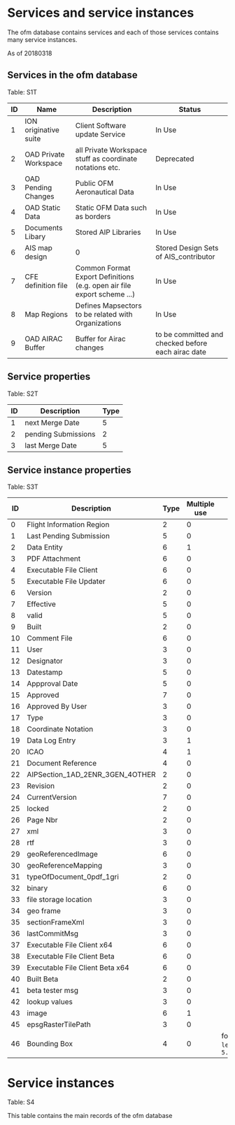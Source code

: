 # Services and service instances
The ofm database contains services and each of those services contains many service instances.

As of 20180318

## Services in the ofm database
Table: S1T

ID|Name|Description|Status
---|---|---|---
1|ION originative suite|Client Software update Service|In Use
2|OAD Private Workspace|all Private Workspace stuff as coordinate notations etc.|Deprecated
3|OAD Pending Changes|Public OFM Aeronautical Data|In Use
4|OAD Static Data|Static OFM Data such as borders|In Use
5|Documents Libary|Stored AIP Libraries|In Use
6|AIS map design|0|Stored Design Sets of AIS_contributor|In Use
7|CFE definition file|Common Format Export Definitions (e.g. open air file export scheme ...)|In Use
8|Map Regions|Defines Mapsectors to be related with Organizations|In Use
9|OAD AIRAC Buffer|Buffer for Airac changes| to be committed and checked before each airac date|Deprecated

## Service properties
Table: S2T

ID|Description|Type
---|---|---
1|next Merge Date|5
2|pending Submissions|2
3|last Merge Date|5

## Service instance properties
Table: S3T

ID|Description|Type|Multiple use|Description
---|---|---|---|---
0|Flight Information Region|2|0
1|Last Pending Submission|5|0
2|Data Entity|6|1
3|PDF Attachment|6|0
4|Executable File Client|6|0
5|Executable File Updater|6|0
6|Version|2|0
7|Effective|5|0
8|valid|5|0
9|Built|2|0
10|Comment File|6|0
11|User|3|0
12|Designator|3|0
13|Datestamp|5|0
14|Appproval Date|5|0
15|Approved|7|0
16|Approved By User|3|0
17|Type|3|0
18|Coordinate Notation|3|0
19|Data Log Entry|3|1
20|ICAO|4|1
21|Document Reference|4|0
22|AIPSection_1AD_2ENR_3GEN_4OTHER|2|0
23|Revision|2|0
24|CurrentVersion|7|0
25|locked|2|0
26|Page Nbr|2|0
27|xml|3|0
28|rtf|3|0
29|geoReferencedImage|6|0
30|geoReferenceMapping|3|0
31|typeOfDocument_0pdf_1gri|2|0
32|binary|6|0
33|file storage location|3|0
34|geo frame|3|0
35|sectionFrameXml|3|0
36|lastCommitMsg|3|0
37|Executable File Client x64|6|0
38|Executable File Client Beta|6|0
39|Executable File Client Beta x64|6|0
40|Built Beta|2|0
41|beta tester msg|3|0
42|lookup values|3|0
43|image|6|1|
45|epsgRasterTilePath|3|0|
46|Bounding Box|4|0|format: `left,bottom,right,top` e.g. `5.123,45.78,10.876,47.650`

# Service instances
Table: S4

This table contains the main records of the ofm database
